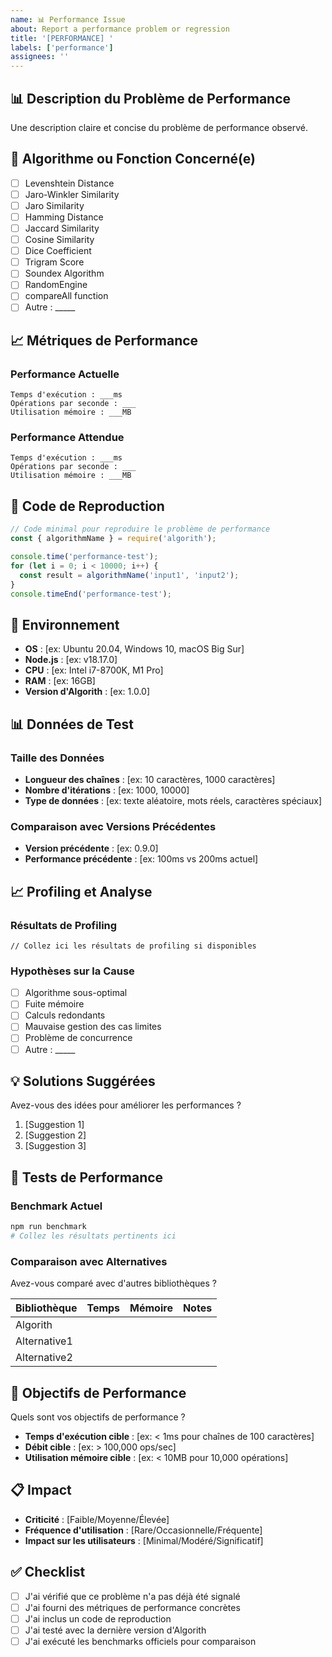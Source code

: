 ```yaml
---
name: 📊 Performance Issue
about: Report a performance problem or regression
title: '[PERFORMANCE] '
labels: ['performance']
assignees: ''
---
```


## 📊 Description du Problème de Performance

Une description claire et concise du problème de performance observé.

## 🎯 Algorithme ou Fonction Concerné(e)

- [ ] Levenshtein Distance
- [ ] Jaro-Winkler Similarity
- [ ] Jaro Similarity
- [ ] Hamming Distance
- [ ] Jaccard Similarity
- [ ] Cosine Similarity
- [ ] Dice Coefficient
- [ ] Trigram Score
- [ ] Soundex Algorithm
- [ ] RandomEngine
- [ ] compareAll function
- [ ] Autre : _____

## 📈 Métriques de Performance

### Performance Actuelle
```
Temps d'exécution : ___ms
Opérations par seconde : ___
Utilisation mémoire : ___MB
```

### Performance Attendue
```
Temps d'exécution : ___ms
Opérations par seconde : ___
Utilisation mémoire : ___MB
```

## 🔄 Code de Reproduction

```javascript
// Code minimal pour reproduire le problème de performance
const { algorithmName } = require('algorith');

console.time('performance-test');
for (let i = 0; i < 10000; i++) {
  const result = algorithmName('input1', 'input2');
}
console.timeEnd('performance-test');
```

## 📱 Environnement

- **OS** : [ex: Ubuntu 20.04, Windows 10, macOS Big Sur]
- **Node.js** : [ex: v18.17.0]
- **CPU** : [ex: Intel i7-8700K, M1 Pro]
- **RAM** : [ex: 16GB]
- **Version d'Algorith** : [ex: 1.0.0]

## 📊 Données de Test

### Taille des Données
- **Longueur des chaînes** : [ex: 10 caractères, 1000 caractères]
- **Nombre d'itérations** : [ex: 1000, 10000]
- **Type de données** : [ex: texte aléatoire, mots réels, caractères spéciaux]

### Comparaison avec Versions Précédentes
- **Version précédente** : [ex: 0.9.0]
- **Performance précédente** : [ex: 100ms vs 200ms actuel]

## 📈 Profiling et Analyse

### Résultats de Profiling
```
// Collez ici les résultats de profiling si disponibles
```

### Hypothèses sur la Cause
- [ ] Algorithme sous-optimal
- [ ] Fuite mémoire
- [ ] Calculs redondants
- [ ] Mauvaise gestion des cas limites
- [ ] Problème de concurrence
- [ ] Autre : _____

## 💡 Solutions Suggérées

Avez-vous des idées pour améliorer les performances ?

1. [Suggestion 1]
2. [Suggestion 2]
3. [Suggestion 3]

## 🧪 Tests de Performance

### Benchmark Actuel
```bash
npm run benchmark
# Collez les résultats pertinents ici
```

### Comparaison avec Alternatives
Avez-vous comparé avec d'autres bibliothèques ?

| Bibliothèque | Temps | Mémoire | Notes |
| ------------ | ----- | ------- | ----- |
| Algorith     |       |         |       |
| Alternative1 |       |         |       |
| Alternative2 |       |         |       |

## 🎯 Objectifs de Performance

Quels sont vos objectifs de performance ?

- **Temps d'exécution cible** : [ex: < 1ms pour chaînes de 100 caractères]
- **Débit cible** : [ex: > 100,000 ops/sec]
- **Utilisation mémoire cible** : [ex: < 10MB pour 10,000 opérations]

## 📋 Impact

- **Criticité** : [Faible/Moyenne/Élevée]
- **Fréquence d'utilisation** : [Rare/Occasionnelle/Fréquente]
- **Impact sur les utilisateurs** : [Minimal/Modéré/Significatif]

## ✅ Checklist

- [ ] J'ai vérifié que ce problème n'a pas déjà été signalé
- [ ] J'ai fourni des métriques de performance concrètes
- [ ] J'ai inclus un code de reproduction
- [ ] J'ai testé avec la dernière version d'Algorith
- [ ] J'ai exécuté les benchmarks officiels pour comparaison
